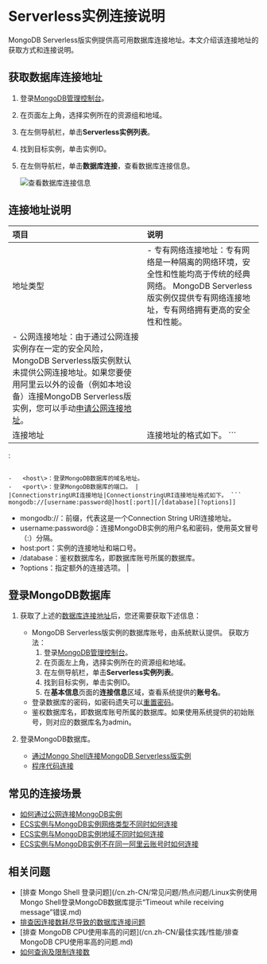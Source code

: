 # Serverless实例连接说明

MongoDB Serverless版实例提供高可用数据库连接地址。本文介绍该连接地址的获取方式和连接说明。

## 获取数据库连接地址

1.  登录[MongoDB管理控制台](https://mongodb.console.aliyun.com/)。

2.  在页面左上角，选择实例所在的资源组和地域。

3.  在左侧导航栏，单击**Serverless实例列表**。

4.  找到目标实例，单击实例ID。

5.  在左侧导航栏，单击**数据库连接**，查看数据库连接信息。

    ![查看数据库连接信息](https://static-aliyun-doc.oss-cn-hangzhou.aliyuncs.com/assets/img/zh-CN/8215322061/p170985.png)


## 连接地址说明

|项目|说明|
|:-|:-|
|地址类型|-   专有网络连接地址：专有网络是一种隔离的网络环境，安全性和性能均高于传统的经典网络。 MongoDB Serverless版实例仅提供专有网络连接地址，专有网络拥有更高的安全性和性能。
-   公网连接地址：由于通过公网连接实例存在一定的安全风险，MongoDB Serverless版实例默认未提供公网连接地址。如果您要使用阿里云以外的设备（例如本地设备）连接MongoDB Serverless版实例，您可以手动[申请公网连接地址](/cn.zh-CN/Serverless版快速入门/申请公网连接地址.md)。 |
|连接地址|连接地址的格式如下。 ```
<host>:<port>
```

-   <host\>：登录MongoDB数据库的域名地址。
-   <port\>：登录MongoDB数据库的端口。 |
|ConnectionstringURI连接地址|ConnectionstringURI连接地址格式如下。 ```
mongodb://[username:password@]host[:port][/[database][?options]]
```

-   mongodb://：前缀，代表这是一个Connection String URI连接地址。
-   username:password@：连接MongoDB实例的用户名和密码，使用英文冒号（:）分隔。
-   host:port：实例的连接地址和端口号。
-   /database：鉴权数据库名，即数据库账号所属的数据库。
-   ?options：指定额外的连接选项。 |

## 登录MongoDB数据库

1.  获取了上述的[数据库连接地址](#section_e2o_ajm_d6k)后，您还需要获取下述信息：

    -   MongoDB Serverless版实例的数据库账号，由系统默认提供。 获取方法：
        1.  登录[MongoDB管理控制台](https://mongodb.console.aliyun.com/)。
        2.  在页面左上角，选择实例所在的资源组和地域。
        3.  在左侧导航栏，单击**Serverless实例列表**。
        4.  找到目标实例，单击实例ID。
        5.  在**基本信息**页面的**连接信息**区域，查看系统提供的**账号名**。
    -   登录数据库的密码，如密码遗失可以[重置密码](/cn.zh-CN/Serverless版快速入门/重置密码.md)。
    -   鉴权数据库名，即数据库账号所属的数据库。如果使用系统提供的初始账号，则对应的数据库名为admin。
2.  登录MongoDB数据库。

    -   [通过Mongo Shell连接MongoDB Serverless版实例]()
    -   [程序代码连接]()

## 常见的连接场景

-   [如何通过公网连接MongoDB实例](/cn.zh-CN/用户指南/连接实例/如何通过公网连接MongoDB实例.md)
-   [ECS实例与MongoDB实例网络类型不同时如何连接](/cn.zh-CN/用户指南/连接实例/ECS实例与MongoDB实例网络类型不同时如何连接.md)
-   [ECS实例与MongoDB实例地域不同时如何连接](/cn.zh-CN/用户指南/连接实例/ECS实例与MongoDB实例地域不同时如何连接.md)
-   [ECS实例与MongoDB实例不在同一阿里云账号时如何连接](/cn.zh-CN/用户指南/连接实例/ECS实例与MongoDB实例不在同一阿里云账号时如何连接.md)

## 相关问题

-   [排查 Mongo Shell 登录问题](/cn.zh-CN/常见问题/热点问题/Linux实例使用Mongo Shell登录MongoDB数据库提示“Timeout while receiving message”错误.md)
-   [排查因连接数耗尽导致的数据库连接问题](/cn.zh-CN/常见问题/热点问题/MongoDB实例连接数耗尽导致数据库连接失败.md)
-   [排查 MongoDB CPU使用率高的问题](/cn.zh-CN/最佳实践/性能/排查MongoDB CPU使用率高的问题.md)
-   [如何查询及限制连接数](/cn.zh-CN/常见问题/热点问题/如何查询及限制MongoDB实例的连接数.md)

